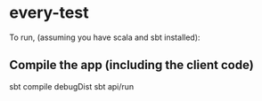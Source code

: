 # every-test
To run, (assuming you have scala and sbt installed):
## Compile the app (including the client code)
sbt compile debugDist 
sbt api/run
